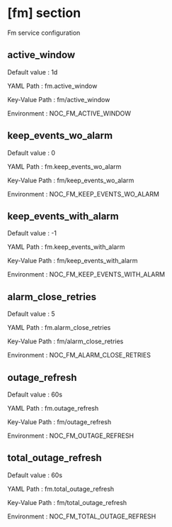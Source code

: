 # [fm] section
Fm service configuration

## active_window

Default value
:   1d

YAML Path
:   fm.active_window

Key-Value Path
:   fm/active_window

Environment
:   NOC_FM_ACTIVE_WINDOW

## keep_events_wo_alarm

Default value
:   0

YAML Path
:   fm.keep_events_wo_alarm

Key-Value Path
:   fm/keep_events_wo_alarm

Environment
:   NOC_FM_KEEP_EVENTS_WO_ALARM

## keep_events_with_alarm

Default value
:   -1

YAML Path
:   fm.keep_events_with_alarm

Key-Value Path
:   fm/keep_events_with_alarm

Environment
:   NOC_FM_KEEP_EVENTS_WITH_ALARM

## alarm_close_retries

Default value
:   5

YAML Path
:   fm.alarm_close_retries

Key-Value Path
:   fm/alarm_close_retries

Environment
:   NOC_FM_ALARM_CLOSE_RETRIES

## outage_refresh

Default value
:   60s

YAML Path
:   fm.outage_refresh

Key-Value Path
:   fm/outage_refresh

Environment
:   NOC_FM_OUTAGE_REFRESH

## total_outage_refresh

Default value
:   60s

YAML Path
:   fm.total_outage_refresh

Key-Value Path
:   fm/total_outage_refresh

Environment
:   NOC_FM_TOTAL_OUTAGE_REFRESH
